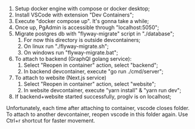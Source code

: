 1. Setup docker engine with compose or docker desktop;
2. Install VSCode with extension "Dev Containers";
3. Execute "docker compose up". It's gonna take a while;
4. Once up, PgAdmin is accessible through "localhost:5050";
5. Migrate postgres db with "flyway-migrate" script in "./database";
   1. For now this directory is outside devcontainers;
   2. On linux run "./flyway-migrate.sh";
   3. On windows run "flyway-migrate.bat";
6. To attach to backend (GraphQl golang service):
   1. Select "Reopen in container" action, select "backend";
   2. In backend devcontainer, execute "go run ./cmd/server";
7. To attach to website (Next.js service)
   1. Select "Reopen in container" action, select "website";
   2. In website devcontainer, execute "yarn install" & "yarn run dev";
8. If backend+website started successfully, proglv is on localhost;

Unfortunately, each time after attaching to container, vscode closes folder. To attach to another devcontainer, reopen vscode in this folder again. Use Ctrl+r shortcut for faster movement.